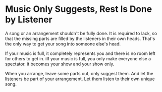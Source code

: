 # Music Only Suggests, Rest Is Done by Listener

A song or an arrangement shouldn't be fully done. It is required to lack, so that the missing parts are filled by the listeners in their own heads. That's the only way to get your song into someone else's head.

If your music is full, it completely represents you and there is no room left for others to get in. iIf your music is full, you only make everyone else a spectator. it becomes your show and your show only.

When you arrange, leave some parts out, only suggest them. And let the listeners be part of your arrangement. Let them listen to their own unique song.
